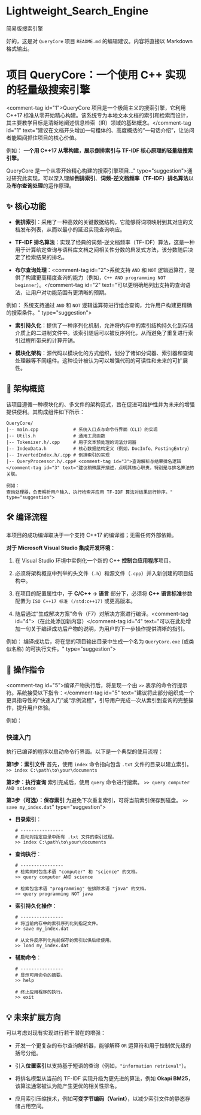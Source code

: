 # Lightweight_Search_Engine
简易版搜索引擎

好的，这是对 `QueryCore` 项目 `README.md` 的编辑建议。内容将直接以 Markdown 格式输出。

# 项目 QueryCore：一个使用 C++ 实现的轻量级搜索引擎

\<comment-tag id="1"\>QueryCore 项目是一个极简主义的搜索引擎，它利用 C++17 标准从零开始精心构建。该系统专为本地文本文档的索引和检索而设计，其主要教学目标是清晰地阐述信息检索（IR）领域的基础概念。\</comment-tag id="1" text="建议在文档开头增加一句粗体的、高度概括的“一句话介绍”，让访问者能瞬间抓住项目的核心价值。

例如：
**一个用 C++17 从零构建，展示倒排索引与 TF-IDF 核心原理的轻量级搜索引擎。**

QueryCore 是一个从零开始精心构建的搜索引擎项目..." type="suggestion"\>通过研究此实现，可以深入理解**倒排索引**、**词频-逆文档频率（TF-IDF）排名算法**以及**布尔查询处理**的运作原理。

## ✨ 核心功能

  * **倒排索引**：采用了一种高效的关键数据结构，它能够将词项映射到其对应的文档发布列表，从而以最小的延迟实现查询响应。

  * **TF-IDF 排名算法**：实现了经典的词频-逆文档频率（TF-IDF）算法，这是一种用于计算给定查询与语料库文档之间相关性分数的启发式方法，该分数随后决定了检索结果的排名。

  * **布尔查询处理**：\<comment-tag id="2"\>系统支持 `AND` 和 `NOT` 逻辑运算符，提供了构建更高精度查询的能力（例如，`C++ AND programming NOT beginner`）。\</comment-tag id="2" text="可以更明确地列出支持的查询语法，让用户对功能范围有更清晰的预期。

例如：
系统支持通过 `AND` 和 `NOT` 逻辑运算符进行组合查询，允许用户构建更精确的搜索条件。" type="suggestion"\>

  * **索引持久化**：提供了一种序列化机制，允许将内存中的索引结构持久化到存储介质上的二进制文件中。该索引随后可以被反序列化，从而避免了重复进行索引过程所带来的计算开销。

  * **模块化架构**：源代码以模块化的方式组织，划分了诸如分词器、索引器和查询处理器等不同组件。这种设计被认为可以增强代码的可读性和未来的可扩展性。

## 📂 架构概览

该项目遵循一种模块化的、多文件的架构范式，旨在促进可维护性并为未来的增强提供便利。其构成组件如下所示：

```
QueryCore/
|-- main.cpp             # 系统入口点与命令行界面（CLI）的实现
|-- Utils.h              # 通用工具函数
|-- Tokenizer.h/.cpp     # 用于文本预处理的词法分词器
|-- IndexData.h          # 核心数据结构定义（例如，DocInfo、PostingEntry）
|-- InvertedIndex.h/.cpp # 倒排索引的实现
|-- QueryProcessor.h/.cpp# <comment-tag id="3">查询解析与结果排名逻辑</comment-tag id="3" text="建议稍微展开描述，点明其核心职责，特别是与排名算法的关联。

例如：
查询处理器，负责解析用户输入、执行检索并应用 TF-IDF 算法对结果进行排序。" type="suggestion">
```

## 🛠️ 编译流程

本项目的成功编译取决于一个支持 C++17 的编译器；无需任何外部依赖。

**对于 Microsoft Visual Studio 集成开发环境：**

1.  在 Visual Studio 环境中实例化一个新的 C++ **控制台应用程序**项目。

2.  必须将架构概览中列举的头文件（`.h`）和源文件（`.cpp`）并入新创建的项目结构中。

3.  在项目的配置属性中，于 **C/C++ -\> 语言** 部分下，必须将 **C++ 语言标准**参数配置为 `ISO C++17 标准 (/std:c++17)` 或更高版本。

4.  随后通过“生成解决方案”命令（F7）对解决方案进行编译。\<comment-tag id="4"\>（在此处添加新内容）\</comment-tag id="4" text="可以在此处增加一句关于编译成功后产物的说明，为用户的下一步操作提供清晰的指引。

例如：
编译成功后，将在您的项目输出目录中生成一个名为 `QueryCore.exe` (或类似名称) 的可执行文件。" type="suggestion"\>

## 🚀 操作指令

\<comment-tag id="5"\>编译产物执行后，将呈现一个由 `>>` 表示的命令行提示符。系统接受以下指令：\</comment-tag id="5" text="建议将此部分组织成一个更具指导性的“快速入门”或“示例流程”，引导用户完成一次从索引到查询的完整操作，提升用户体验。

例如：

### 快速入门

执行已编译的程序以启动命令行界面。以下是一个典型的使用流程：

**第1步：索引文件**
首先，使用 `index` 命令指向包含 `.txt` 文件的目录以建立索引。
`>> index C:\path\to\your\documents`

**第2步：执行查询**
索引完成后，使用 `query` 命令进行搜索。
`>> query computer AND science`

**第3步（可选）：保存索引**
为避免下次重复索引，可将当前索引保存到磁盘。
`>> save my_index.dat`" type="suggestion"\>

  * **目录索引**：

    ```
    # ----------------
    # 启动对指定目录中所有 .txt 文件的索引过程。
    >> index C:\path\to\your\documents

    ```

  * **查询执行**：

    ```
    # ----------------
    # 检索同时包含术语 "computer" 和 "science" 的文档。
    >> query computer AND science

    # 检索包含术语 "programming" 但排除术语 "java" 的文档。
    >> query programming NOT java

    ```

  * **索引持久化操作**：

    ```
    # ----------------
    # 将当前内存中的索引序列化到指定文件。
    >> save my_index.dat

    # 从文件反序列化先前保存的索引以供后续使用。
    >> load my_index.dat

    ```

  * **辅助命令**：

    ```
    # ----------------
    # 显示可用命令的摘要。
    >> help

    # 终止应用程序的执行。
    >> exit

    ```

## 💡 未来扩展方向

可以考虑对现有实现进行若干潜在的增强：

  * 开发一个更复杂的布尔查询解析器，能够解释 `OR` 运算符和用于控制优先级的括号分组。

  * 引入**位置索引**以支持基于短语的查询（例如，`"information retrieval"`）。

  * 将排名模型从当前的 TF-IDF 实现升级为更先进的算法，例如 **Okapi BM25**，该算法通常被认为能产生更优的相关性排名。

  * 应用索引压缩技术，例如**可变字节编码（Varint）**，以减少索引文件的静态存储占用空间。

